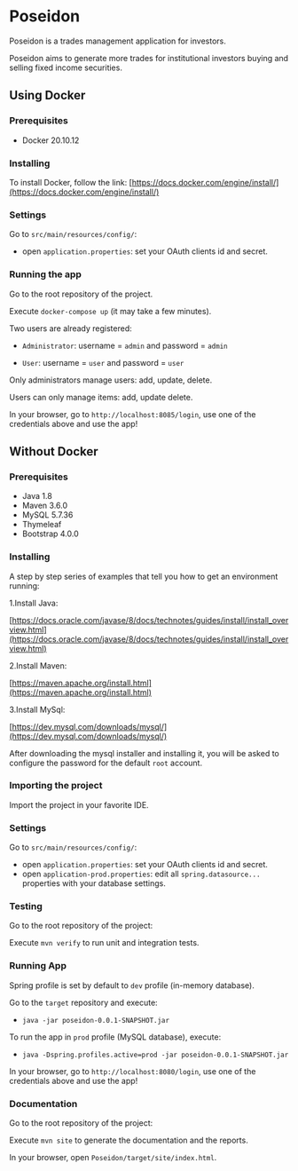 # Poseidon

Poseidon is a trades management application for investors.

Poseidon aims to generate more trades for institutional investors buying and selling fixed income securities.

## Using Docker
### Prerequisites
- Docker 20.10.12

### Installing
To install Docker, follow the link: [https://docs.docker.com/engine/install/](https://docs.docker.com/engine/install/)

### Settings
Go to `src/main/resources/config/`:
- open `application.properties`: set your OAuth clients id and secret.

### Running the app
Go to the root repository of the project.

Execute `docker-compose up` (it may take a few minutes).

Two users are already registered:

- `Administrator`: username = `admin` and password = `admin`

- `User`: username = `user` and password = `user`

Only administrators manage users: add, update, delete.

Users can only manage items: add, update delete.

In your browser, go to `http://localhost:8085/login`, use one of the credentials above and use the app!


## Without Docker
### Prerequisites
- Java 1.8
- Maven 3.6.0
- MySQL 5.7.36
- Thymeleaf
- Bootstrap 4.0.0

### Installing
A step by step series of examples that tell you how to get an environment running:

1.Install Java:

[https://docs.oracle.com/javase/8/docs/technotes/guides/install/install_overview.html](https://docs.oracle.com/javase/8/docs/technotes/guides/install/install_overview.html)

2.Install Maven:

[https://maven.apache.org/install.html](https://maven.apache.org/install.html)

3.Install MySql:

[https://dev.mysql.com/downloads/mysql/](https://dev.mysql.com/downloads/mysql/)

After downloading the mysql installer and installing it, you will be asked to configure the password for the default `root` account.

### Importing the project
Import the project in your favorite IDE.

### Settings
Go to `src/main/resources/config/`:
- open `application.properties`: set your OAuth clients id and secret.
- open `application-prod.properties`: edit all `spring.datasource...` properties with your database settings.

### Testing
Go to the root repository of the project:

Execute `mvn verify` to run unit and integration tests.

### Running App
Spring profile is set by default to `dev` profile (in-memory database).

Go to the `target` repository and execute:

- `java -jar poseidon-0.0.1-SNAPSHOT.jar`

To run the app in `prod` profile (MySQL database), execute:

- `java -Dspring.profiles.active=prod -jar poseidon-0.0.1-SNAPSHOT.jar`

In your browser, go to `http://localhost:8080/login`, use one of the credentials above and use the app!

### Documentation
Go to the root repository of the project:

Execute `mvn site` to generate the documentation and the reports.

In your browser, open `Poseidon/target/site/index.html`.
